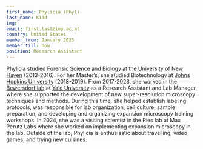 ```yaml
---
first_name: Phylicia (Phyl)
last_name: Kidd
img:
email: first.last@imp.ac.at
country: United States
member_from: January 2025
member_till: now
position: Research Assistant
---
```

Phylicia studied Forensic Science and Biology at the [University of New Haven](https://www.newhaven.edu/index.php) (2013-2016). For her Master’s, she studied Biotechnology at [Johns Hopkins University](https://www.jhu.edu/) (2018-2019). From 2017-2023, she worked in the [Bewersdorf lab](https://bewersdorflab.yale.edu/) at [Yale University](https://www.yale.edu/) as a Research Assistant and Lab Manager, where she supported the development of new super-resolution microscopy techniques and methods. During this time, she helped establish labeling protocols, was responsible for lab organization, cell culture, sample preparation, and developing and organizing expansion microscopy training workshops. In 2024, she was a visiting scientist in the Ries lab at Max Perutz Labs where she worked on implementing expansion microscopy in the lab. Outside of the lab, Phylicia is enthusiastic about travelling, video games, and trying new cuisines. 
